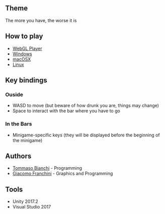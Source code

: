 ## Theme 

The more you have, the worse it is

## How to play

* [WebGL Player](WebGL/index.html)
* [Windows](Builds/windows.zip)
* [macOSX](Builds/macosx.zip)
* [Linux](Builds/linux.zip)

## Key bindings

### Ouside

* WASD to move (but beware of how drunk you are, things may change)
* Space to interact with the bar where you have to go

### In the Bars

* Minigame-specific keys (they will be displayed before the beginning of the minigame)

## Authors

* [Tommaso Bianchi](https://github.com/tommasobianchi) - Programming
* [Giacomo Franchini](https://github.com/JackFrank57) - Graphics and Programming

## Tools

* Unity 2017.2
* Visual Studio 2017
